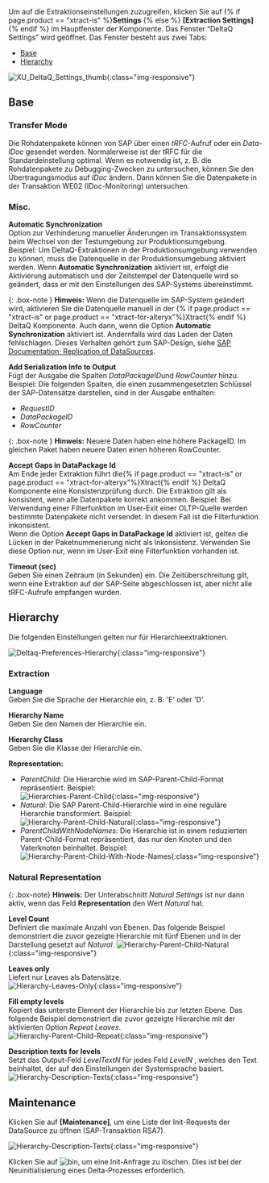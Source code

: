 Um auf die Extraktionseinstellungen zuzugreifen, klicken Sie auf {% if page.product == "xtract-is" %}**Settings** {% else %} **[Extraction Settings]**{% endif %} im Hauptfenster der Komponente.
Das Fenster “DeltaQ Settings” wird geöffnet. Das Fenster besteht aus zwei Tabs:
- [Base](#base)
- [Hierarchy](#hierarchy)

![XU_DeltaQ_Settings_thumb](/img/content/XU_DeltaQ_Settings_thumb.png){:class="img-responsive"}

## Base

### Transfer Mode

Die Rohdatenpakete können von SAP über einen *tRFC*-Aufruf oder ein *Data-IDoc* gesendet werden. Normalerweise ist der tRFC für die Standardeinstellung optimal. Wenn es notwendig ist, z. B. die Rohdatenpakete zu Debugging-Zwecken zu untersuchen, können Sie den Übertragungsmodus auf *IDoc* ändern. Dann können Sie die Datenpakete in der Transaktion WE02 (IDoc-Monitoring) untersuchen.

### Misc.


**Automatic Synchronization**<br>
Option zur Verhinderung manueller Änderungen im Transaktionssystem beim Wechsel von der Testumgebung zur Produktionsumgebung. <br>
Beispiel: Um DeltaQ-Extraktionen in der Produktionsumgebung verwenden zu können, muss die Datenquelle in der Produktionsumgebung aktiviert werden. 
Wenn **Automatic Synchronization** aktiviert ist, erfolgt die Aktivierung automatisch und der Zeitstempel der Datenquelle wird so geändert, dass er mit den Einstellungen des SAP-Systems übereinstimmt. <br>

{: .box-note }
**Hinweis:** Wenn die Datenquelle im SAP-System geändert wird, aktivieren Sie die Datenquelle manuell in der {% if page.product == "xtract-is" or page.product == "xtract-for-alteryx"%}Xtract{% endif %} DeltaQ Komponente. Auch dann, wenn die Option **Automatic Synchronization** aktiviert ist. 
Andernfalls wird das Laden der Daten fehlschlagen. Dieses Verhalten gehört zum SAP-Design, siehe [SAP Documentation: Replication of DataSources](https://help.sap.com/viewer/ccc9cdbdc6cd4eceaf1e5485b1bf8f4b/7.4.19/en-US/4a12eaff76df1b42e10000000a42189c.html).

**Add Serialization Info to Output**<br>
Fügt der Ausgabe die Spalten *DataPackageID*und *RowCounter* hinzu.<br>
Beispiel: Die folgenden Spalten, die einen zusammengesetzten Schlüssel der SAP-Datensätze darstellen, sind in der Ausgabe enthalten:
- *RequestID*
- *DataPackageID* 
- *RowCounter*

{: .box-note }
**Hinweis:** Neuere Daten haben eine höhere PackageID. Im gleichen Paket haben neuere Daten einen höheren RowCounter.

**Accept Gaps in DataPackage Id**<br>
Am Ende jeder Extraktion führt die{% if page.product == "xtract-is" or page.product == "xtract-for-alteryx"%}Xtract{% endif %} DeltaQ Komponente eine Konsistenzprüfung durch. 
Die Extraktion gilt als konsistent, wenn alle Datenpakete korrekt ankommen. 
Beispiel: Bei Verwendung einer Filterfunktion im User-Exit einer OLTP-Quelle werden bestimmte Datenpakete nicht versendet.
In diesem Fall ist die Filterfunktion inkonsistent. <br>
Wenn die Option **Accept Gaps in DataPackage Id** aktiviert ist, gelten die Lücken in der Paketnummerierung nicht als Inkonsistenz. 
Verwenden Sie diese Option nur, wenn im User-Exit eine Filterfunktion vorhanden ist.

**Timeout (sec)**<br>
Geben Sie einen Zeitraum (in Sekunden) ein. Die Zeitüberschreitung gilt, wenn eine Extraktion auf der SAP-Seite abgeschlossen ist, aber nicht alle tRFC-Aufrufe empfangen wurden. 


## Hierarchy

Die folgenden Einstellungen gelten nur für Hierarchieextraktionen.

![Deltaq-Preferences-Hierarchy](/img/content/Deltaq-Preferences-Hierarchy.png){:class="img-responsive"}

### Extraction

**Language**<br>
Geben Sie die Sprache der Hierarchie ein, z. B. 'E' oder 'D'.

**Hierarchy Name**<br>
Geben Sie den Namen der Hierarchie ein.

**Hierarchy Class**<br>
Geben Sie die Klasse der Hierarchie ein.

**Representation:** 
- *ParentChild*: Die Hierarchie wird im SAP-Parent-Child-Format repräsentiert. Beispiel:<br>
![Hierarchies-Parent-Child](/img/content/extractors.bwhier/Hierarchy-Table-Output-Result.png){:class="img-responsive"}
- *Natural*: Die SAP Parent-Child-Hierarchie wird in eine reguläre Hierarchie transformiert. Beispiel:<br>
![Hierarchy-Parent-Child-Natural](/img/content/extractors.bwhier/Hierarchy-Parent-Child-Natural.png){:class="img-responsive"}
- *ParentChildWithNodeNames*: Die Hierarchie ist in einem reduzierten Parent-Child-Format repräsentiert, das nur den Knoten und den Vaterknoten beinhaltet. Beispiel:<br>
![Hierarchy-Parent-Child-With-Node-Names](/img/content/extractors.bwhier/Hierarchy-ParentChildWithNodes.png){:class="img-responsive"}

### Natural Representation

{: .box-note}
**Hinweis:** Der Unterabschnitt *Natural Settings* ist nur dann aktiv, wenn das Feld **Representation** den Wert *Natural* hat.

**Level Count** <br>
Definiert die maximale Anzahl von Ebenen. 
Das folgende Beispiel demonstriert die zuvor gezeigte Hierarchie mit fünf Ebenen und in der Darstellung gesetzt auf *Natural*.
![Hierarchy-Parent-Child-Natural](/img/content/extractors.bwhier/Hierarchy-Parent-Child-Natural.png){:class="img-responsive"}

**Leaves only**<br>
Liefert nur Leaves als Datensätze.<br>
![Hierarchy-Leaves-Only](/img/content/extractors.bwhier/Hierarchy-leaves-only.png){:class="img-responsive"}

**Fill empty levels**  <br>
Kopiert das unterste Element der Hierarchie bis zur letzten Ebene.
Das folgende Beispiel demonstriert die zuvor gezeigte Hierarchie mit der aktivierten Option *Repeat Leaves*.<br>
![Hierarchy-Parent-Child-Repeat](/img/content/extractors.bwhier/Hierarchy-Parent-Child-Repeat.png){:class="img-responsive"}

**Description texts for levels**<br>
Setzt das Output-Feld *LevelTextN* für jedes Feld *LevelN* , welches den Text beinhaltet, der auf den Einstellungen der Systemsprache basiert.<br>
![Hierarchy-Description-Texts](/img/content/Hierarchy-description-texts.png){:class="img-responsive"}


## Maintenance

Klicken Sie auf **[Maintenance]**, um eine Liste der Init-Requests der DataSource zu öffnen (SAP-Transaktion RSA7).

![Hierarchy-Description-Texts](/img/content/DeltaQ_Request_Maintenance.png){:class="img-responsive"}

Klicken Sie auf ![bin](/img/content/icons/trashbin.png), um eine Init-Anfrage zu löschen. Dies ist bei der Neuinitialisierung eines Delta-Prozesses erforderlich.


